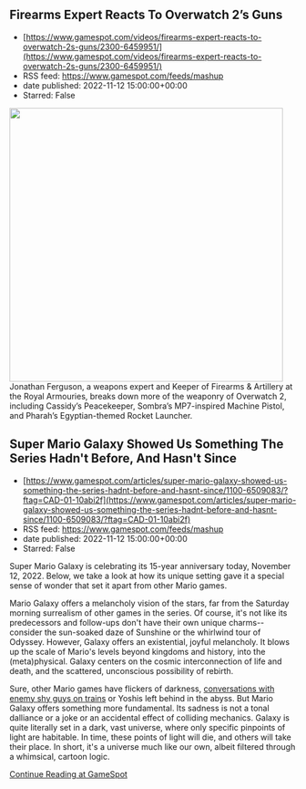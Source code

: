 ## Firearms Expert Reacts To Overwatch 2’s Guns
 - [https://www.gamespot.com/videos/firearms-expert-reacts-to-overwatch-2s-guns/2300-6459951/](https://www.gamespot.com/videos/firearms-expert-reacts-to-overwatch-2s-guns/2300-6459951/)
 - RSS feed: https://www.gamespot.com/feeds/mashup
 - date published: 2022-11-12 15:00:00+00:00
 - Starred: False

<img height="480" src="https://www.gamespot.com/a/uploads/square_medium/1571/15719603/4060135-overwatch2_site.jpg" width="480" /> Jonathan Ferguson, a weapons expert and Keeper of Firearms &amp; Artillery at the Royal Armouries, breaks down more of the weaponry of Overwatch 2, including Cassidy’s Peacekeeper, Sombra’s MP7-inspired Machine Pistol, and Pharah’s Egyptian-themed Rocket Launcher.

## Super Mario Galaxy Showed Us Something The Series Hadn't Before, And Hasn't Since
 - [https://www.gamespot.com/articles/super-mario-galaxy-showed-us-something-the-series-hadnt-before-and-hasnt-since/1100-6509083/?ftag=CAD-01-10abi2f](https://www.gamespot.com/articles/super-mario-galaxy-showed-us-something-the-series-hadnt-before-and-hasnt-since/1100-6509083/?ftag=CAD-01-10abi2f)
 - RSS feed: https://www.gamespot.com/feeds/mashup
 - date published: 2022-11-12 15:00:00+00:00
 - Starred: False

<p>Super Mario Galaxy is celebrating its 15-year anniversary today, November 12, 2022. Below, we take a look at how its unique setting gave it a special sense of wonder that set it apart from other Mario games.</p><p dir="ltr">Mario Galaxy offers a melancholy vision of the stars, far from the Saturday morning surrealism of other games in the series. Of course, it's not like its predecessors and follow-ups don't have their own unique charms--consider the sun-soaked daze of Sunshine or the whirlwind tour of Odyssey. However, Galaxy offers an existential, joyful melancholy. It blows up the scale of Mario's levels beyond kingdoms and history, into the (meta)physical. Galaxy centers on the cosmic interconnection of life and death, and the scattered, unconscious possibility of rebirth.</p><p dir="ltr">Sure, other Mario games have flickers of darkness, <a href="https://www.youtube.com/watch?v=TNqV1OZG8F8">conversations with enemy shy guys on trains</a> or Yoshis left behind in the abyss. But Mario Galaxy offers something more fundamental. Its sadness is not a tonal dalliance or a joke or an accidental effect of colliding mechanics. Galaxy is quite literally set in a dark, vast universe, where only specific pinpoints of light are habitable. In time, these points of light will die, and others will take their place. In short, it's a universe much like our own, albeit filtered through a whimsical, cartoon logic.</p><a href="https://www.gamespot.com/articles/super-mario-galaxy-showed-us-something-the-series-hadnt-before-and-hasnt-since/1100-6509083/?ftag=CAD-01-10abi2f/">Continue Reading at GameSpot</a>
